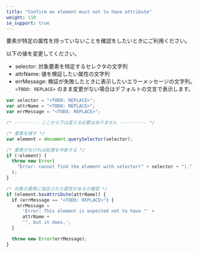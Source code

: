 ```yaml
---
title: "Confirm an element must not to have attribute"
weight: 110
ie_support: true
---
```


要素が特定の属性を持っていないことを確認をしたいときにご利用ください。

以下の値を変更してください。

- selector: 対象要素を特定するセレクタの文字列
- attrName: 値を検証したい属性の文字列
- errMessage: 検証が失敗したときに表示したいエラーメッセージの文字列。`<TODO: REPLACE>` のまま変更がない場合はデフォルトの文言で表示します。

```js
var selector = "<TODO: REPLACE>";
var attrName = "<TODO: REPLACE>";
var errMessage = "<TODO: REPLACE>";

/* --------- ここから下は変える必要はありません ---------- */

/* 要素を探す */
var element = document.querySelector(selector);

/* 要素がなければ処理を中断する */
if (!element) {
  throw new Error(
    "Error: cannot find the element with selector(" + selector + ")."
  );
}

/* 対象の要素に指定された属性があるか確認 */
if (element.hasAttribute(attrName)) {
  if (errMessage == "<TODO: REPLACE>") {
    errMessage =
      'Error: This element is expected not to have "' +
      attrName +
      '", but it does.';
  }

  throw new Error(errMessage);
}
```
